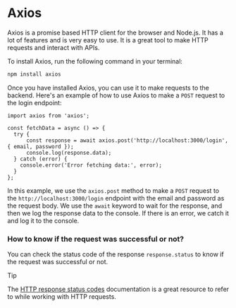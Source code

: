 # Axios

Axios is a promise based HTTP client for the browser and Node.js. It has a lot of features and is very easy to use. It is a great tool to make HTTP requests and interact with APIs.

To install Axios, run the following command in your terminal:

```bash
npm install axios
```

Once you have installed Axios, you can use it to make requests to the backend. Here's an example of how to use Axios to make a ``POST`` request to the login endpoint:

```tsx
import axios from 'axios';

const fetchData = async () => {
  try {
      const response = await axios.post('http://localhost:3000/login', { email, password });
      console.log(response.data);
  } catch (error) {
    console.error('Error fetching data:', error);
  }
};
```

In this example, we use the ``axios.post`` method to make a ``POST`` request to the ``http://localhost:3000/login`` endpoint with the email and password as the request body. We use the ``await`` keyword to wait for the response, and then we log the response data to the console. If there is an error, we catch it and log it to the console.

### How to know if the request was successful or not?
You can check the status code of the response ``response.status`` to know if the request was successful or not.

> [!TIP]
> The [HTTP response status codes](https://developer.mozilla.org/en-US/docs/Web/HTTP/Status) documentation is a great resource to refer to while working with HTTP requests.
